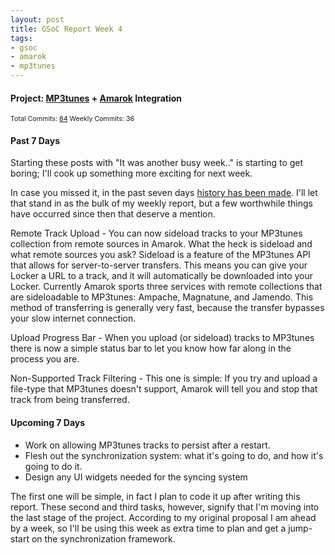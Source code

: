 ```yaml
--- 
layout: post
title: GSoC Report Week 4
tags: 
- gsoc
- amarok
- mp3tunes
---
```

<h4>Project: <a href="http://www.mp3tunes.com">MP3tunes</a> + <a href="http://www.amarok.kde.org">Amarok</a> Integration</h4><span style="font-size:8pt">Total Commits: <a href="http://kollide.net:8060/changelog/~author=link/Amarok" title="All my Amarok commits">84</a> Weekly Commits: 36</span><h4><a name="past">Past 7 Days</a></h4>Starting these posts with "It was another busy week.." is starting to get boring; I'll cook up something more exciting for next week.

In case you missed it, in the past seven days <a href="http://binaryelysium.com/blog/2008/06/20/one-small-step-for-amarok/">history has been made</a>. I'll let that stand in as the bulk of my weekly report, but a few worthwhile things have occurred since then that deserve a mention.

Remote Track Upload - You can now sideload tracks to your MP3tunes collection from remote sources in Amarok. What the heck is sideload and what remote sources you ask? Sideload is a feature of the MP3tunes API that allows for server-to-server transfers. This means you can give your Locker a URL to a track, and it will automatically be downloaded into your Locker. Currently Amarok sports three services with remote collections that are sideloadable to MP3tunes: Ampache, Magnatune, and Jamendo. This method of transferring is generally very fast, because the transfer bypasses your slow internet connection.

Upload Progress Bar - When you upload (or sideload) tracks to MP3tunes there is now a simple status bar to let you know how far along in the process you are. 

Non-Supported Track Filtering - This one is simple: If you try and upload a file-type that MP3tunes doesn't support, Amarok will tell you and stop that track from being transferred.<h4><a name="upcoming">Upcoming 7 Days</a></h4>
<ul>	<li>Work on allowing MP3tunes tracks to persist after a restart.</li>	<li>Flesh out the synchronization system: what it's going to do, and how it's going to do it.</li>	<li>Design any UI widgets needed for the syncing system</li></ul>

The first one will be simple, in fact I plan to code it up after writing this report. These second and third tasks, however, signify that I'm moving into the last stage of the project. According to my original proposal I am ahead by a week, so I'll be using this week as extra time to plan and get a jump-start on the synchronization framework.





